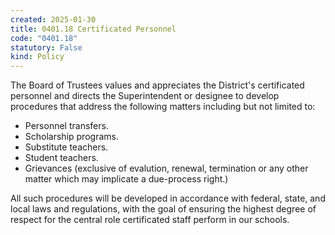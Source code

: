 ```yaml
---
created: 2025-01-30
title: 0401.18 Certificated Personnel
code: "0401.18"
statutory: False
kind: Policy
---
```


The Board of Trustees values and appreciates the District's certificated personnel and directs the Superintendent or designee to develop procedures that address the following matters including but not limited to:

- Personnel transfers.
- Scholarship programs.
- Substitute teachers.
- Student teachers.
- Grievances (exclusive of evalution, renewal, termination or any other matter which may implicate a due-process right.)


All such procedures will be developed in accordance with federal, state, and local laws and regulations, with the goal of ensuring the highest degree of respect for the central role certificated staff perform in our schools.
